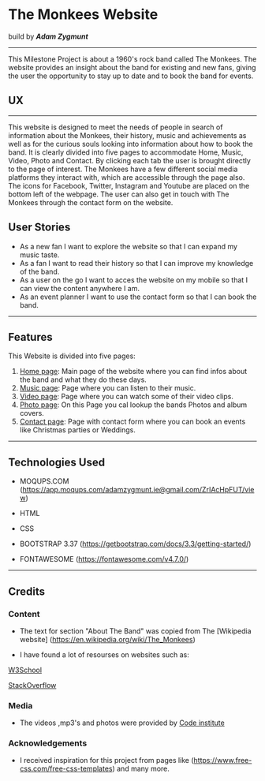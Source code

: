 # The Monkees Website 
build by **_Adam Zygmunt_**
___

This Milestone Project is about a 1960's rock band called The Monkees.
The website provides an insight about the band for existing and new fans, giving 
the user the opportunity to stay up to date and to book the band for events.

## UX
___

This website is designed to meet the needs of people in search of information about the Monkees,
their history, music and achievements as well as for the curious souls looking into information about how to book the band.
It is clearly divided into five pages to accommodate Home, Music, Video, Photo and Contact.
By clicking each tab the user is brought directly to the page of interest. 
The Monkees have a few different social media platforms they interact with,
which are accessible through the page also. The icons for Facebook, Twitter, Instagram and Youtube
are placed on the bottom left of the webpage. 
The user can also get in touch with The Monkees through the contact form on the website. 

## User Stories

- As a new fan I want to explore the website so that I can expand my music taste.
- As a fan I want to read their history so that I can improve my knowledge of the band.
- As a user on the go I want to acces the website on my mobile so that I can view the content
  anywhere I am.
- As an event planner I want to use the contact form so that I can book the band.
___

## Features

This Website is divided into five pages:

1. [Home page](https://preview.c9users.io/adamziggy/the-band-responsive/index.html): Main page of the website where you can find infos about the band and what they do these days.
2. [Music page](https://preview.c9users.io/adamziggy/the-band-responsive/music.html): Page where you can listen to their music.
3. [Video page](https://preview.c9users.io/adamziggy/the-band-responsive/video.html): Page where you can watch some of their video clips.
4. [Photo page](https://preview.c9users.io/adamziggy/the-band-responsive/photo.html): On this Page you cal lookup the bands Photos and album covers.
5. [Contact page](https://preview.c9users.io/adamziggy/the-band-responsive/contact.html): Page with contact form where you can book an events like Christmas parties or Weddings.

___

## Technologies Used

* MOQUPS.COM 
  (https://app.moqups.com/adamzygmunt.ie@gmail.com/ZrIAcHpFUT/view)

* HTML

* CSS

* BOOTSTRAP 3.37
  (https://getbootstrap.com/docs/3.3/getting-started/)

* FONTAWESOME 
  (https://fontawesome.com/v4.7.0/)

___

## Credits 

### Content

* The text for section "About The Band" was copied from The [Wikipedia website] (https://en.wikipedia.org/wiki/The_Monkees)

* I have found a lot of resourses on websites such as: 
 
[W3School](https://www.w3schools.com/)
 
 [StackOverflow](https://stackoverflow.com/)

### Media

* The videos ,mp3's and photos were provided by [Code institute](https://codeinstitute.net/)

### Acknowledgements

* I received inspiration for this project from pages like (https://www.free-css.com/free-css-templates) and many more.




